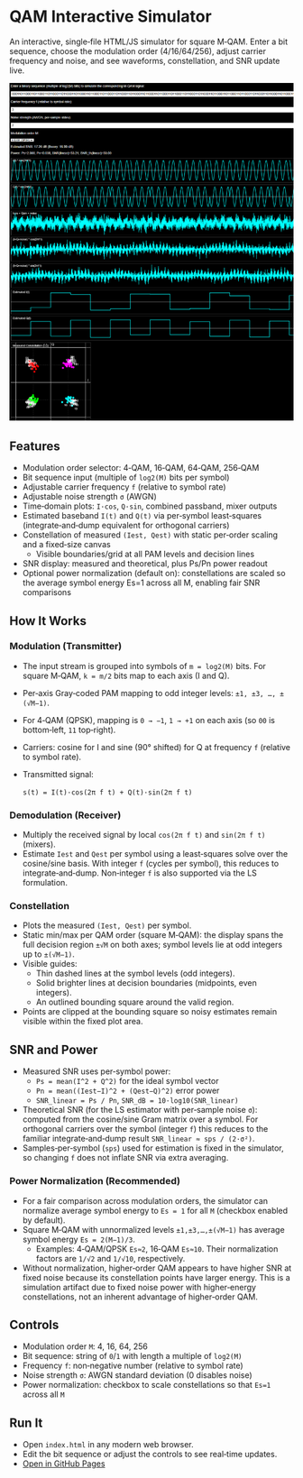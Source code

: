 # QAM Interactive Simulator

An interactive, single‑file HTML/JS simulator for square M‑QAM. Enter a bit sequence, choose the modulation order (4/16/64/256), adjust carrier frequency and noise, and see waveforms, constellation, and SNR update live.

![alt text](image.png)

## Features

- Modulation order selector: 4‑QAM, 16‑QAM, 64‑QAM, 256‑QAM
- Bit sequence input (multiple of `log2(M)` bits per symbol)
- Adjustable carrier frequency `f` (relative to symbol rate)
- Adjustable noise strength `σ` (AWGN)
- Time‑domain plots: `I·cos`, `Q·sin`, combined passband, mixer outputs
- Estimated baseband `I(t)` and `Q(t)` via per‑symbol least‑squares (integrate‑and‑dump equivalent for orthogonal carriers)
- Constellation of measured `(Iest, Qest)` with static per‑order scaling and a fixed‑size canvas
  - Visible boundaries/grid at all PAM levels and decision lines
- SNR display: measured and theoretical, plus Ps/Pn power readout
 - Optional power normalization (default on): constellations are scaled so the average symbol energy Es=1 across all M, enabling fair SNR comparisons

## How It Works

### Modulation (Transmitter)

- The input stream is grouped into symbols of `m = log2(M)` bits. For square M‑QAM, `k = m/2` bits map to each axis (I and Q).
- Per‑axis Gray‑coded PAM mapping to odd integer levels: `±1, ±3, …, ±(√M−1)`.
- For 4‑QAM (QPSK), mapping is `0 → −1`, `1 → +1` on each axis (so `00` is bottom‑left, `11` top‑right).
- Carriers: cosine for I and sine (90° shifted) for Q at frequency `f` (relative to symbol rate).
- Transmitted signal:

  `s(t) = I(t)·cos(2π f t) + Q(t)·sin(2π f t)`

### Demodulation (Receiver)

- Multiply the received signal by local `cos(2π f t)` and `sin(2π f t)` (mixers).
- Estimate `Iest` and `Qest` per symbol using a least‑squares solve over the cosine/sine basis. With integer `f` (cycles per symbol), this reduces to integrate‑and‑dump. Non‑integer `f` is also supported via the LS formulation.

### Constellation

- Plots the measured `(Iest, Qest)` per symbol.
- Static min/max per QAM order (square M‑QAM): the display spans the full
  decision region `±√M` on both axes; symbol levels lie at odd integers
  up to `±(√M−1)`.
- Visible guides:
  - Thin dashed lines at the symbol levels (odd integers).
  - Solid brighter lines at decision boundaries (midpoints, even integers).
  - An outlined bounding square around the valid region.
 - Points are clipped at the bounding square so noisy estimates remain visible
   within the fixed plot area.

## SNR and Power

- Measured SNR uses per‑symbol power:
  - `Ps = mean(I^2 + Q^2)` for the ideal symbol vector
  - `Pn = mean((Iest−I)^2 + (Qest−Q)^2)` error power
  - `SNR_linear = Ps / Pn`, `SNR_dB = 10·log10(SNR_linear)`
- Theoretical SNR (for the LS estimator with per‑sample noise `σ`): computed from the cosine/sine Gram matrix over a symbol. For orthogonal carriers over the symbol (integer `f`) this reduces to the familiar integrate‑and‑dump result `SNR_linear ≈ sps / (2·σ²)`.
- Samples‑per‑symbol (`sps`) used for estimation is fixed in the simulator, so changing `f` does not inflate SNR via extra averaging.

### Power Normalization (Recommended)

- For a fair comparison across modulation orders, the simulator can normalize average symbol energy to `Es = 1` for all `M` (checkbox enabled by default).
- Square M‑QAM with unnormalized levels `±1,±3,…,±(√M−1)` has average symbol energy `Es = 2(M−1)/3`.
  - Examples: 4‑QAM/QPSK `Es≈2`, 16‑QAM `Es≈10`. Their normalization factors are `1/√2` and `1/√10`, respectively.
- Without normalization, higher‑order QAM appears to have higher SNR at fixed noise because its constellation points have larger energy. This is a simulation artifact due to fixed noise power with higher‑energy constellations, not an inherent advantage of higher‑order QAM.

## Controls

- Modulation order `M`: 4, 16, 64, 256
- Bit sequence: string of `0`/`1` with length a multiple of `log2(M)`
- Frequency `f`: non‑negative number (relative to symbol rate)
- Noise strength `σ`: AWGN standard deviation (0 disables noise)
- Power normalization: checkbox to scale constellations so that `Es=1` across all `M`

## Run It

- Open `index.html` in any modern web browser.
- Edit the bit sequence or adjust the controls to see real‑time updates.
- [Open in GitHub Pages](https://mixxen.github.io/qamsim/)
